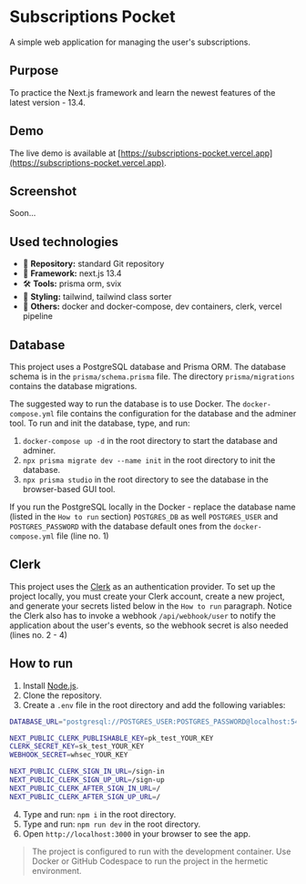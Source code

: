 # Subscriptions Pocket

A simple web application for managing the user's subscriptions.

## Purpose

To practice the Next.js framework and learn the newest features of the latest version - 13.4.

## Demo

The live demo is available at [https://subscriptions-pocket.vercel.app](https://subscriptions-pocket.vercel.app).

## Screenshot

Soon...

## Used technologies

- 🎁 **Repository:** standard Git repository
- 🌈 **Framework:** next.js 13.4
- 🛠️ **Tools:** prisma orm, svix
- 🎨 **Styling:** tailwind, tailwind class sorter
- 💎 **Others:** docker and docker-compose, dev containers, clerk, vercel pipeline

## Database

This project uses a PostgreSQL database and Prisma ORM. The database schema is in the `prisma/schema.prisma` file. The directory `prisma/migrations` contains the database migrations.

The suggested way to run the database is to use Docker. The `docker-compose.yml` file contains the configuration for the database and the adminer tool. To run and init the database, type, and run:

1. `docker-compose up -d` in the root directory to start the database and adminer.
2. `npx prisma migrate dev --name init` in the root directory to init the database.
3. `npx prisma studio` in the root directory to see the database in the browser-based GUI tool.

If you run the PostgreSQL locally in the Docker - replace the database name (listed in the `How to run` section) `POSTGRES_DB` as well `POSTGRES_USER` and `POSTGRES_PASSWORD` with the database default ones from the `docker-compose.yml` file (line no. 1)

## Clerk

This project uses the [Clerk](https://clerk.com/) as an authentication provider. To set up the project locally, you must create your Clerk account, create a new project, and generate your secrets listed below in the `How to run` paragraph. Notice the Clerk also has to invoke a webhook `/api/webhook/user` to notify the application about the user's events, so the webhook secret is also needed (lines no. 2 - 4)

## How to run

1. Install [Node.js](https://nodejs.org/en/download/).
2. Clone the repository.
3. Create a `.env` file in the root directory and add the following variables:

```bash
DATABASE_URL="postgresql://POSTGRES_USER:POSTGRES_PASSWORD@localhost:5432/POSTGRES_DB?schema=public"

NEXT_PUBLIC_CLERK_PUBLISHABLE_KEY=pk_test_YOUR_KEY
CLERK_SECRET_KEY=sk_test_YOUR_KEY
WEBHOOK_SECRET=whsec_YOUR_KEY

NEXT_PUBLIC_CLERK_SIGN_IN_URL=/sign-in
NEXT_PUBLIC_CLERK_SIGN_UP_URL=/sign-up
NEXT_PUBLIC_CLERK_AFTER_SIGN_IN_URL=/
NEXT_PUBLIC_CLERK_AFTER_SIGN_UP_URL=/
```

4. Type and run: `npm i` in the root directory.
5. Type and run: `npm run dev` in the root directory.
6. Open `http://localhost:3000` in your browser to see the app.

> The project is configured to run with the development container. Use Docker or GitHub Codespace to run the project in the hermetic environment.

